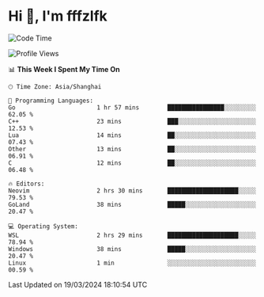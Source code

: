 # Hi 👋, I'm fffzlfk

<!--START_SECTION:waka-->
![Code Time](http://img.shields.io/badge/Code%20Time-678%20hrs-blue)

![Profile Views](http://img.shields.io/badge/Profile%20Views-0-blue)

📊 **This Week I Spent My Time On** 

```text
🕑︎ Time Zone: Asia/Shanghai

💬 Programming Languages: 
Go                       1 hr 57 mins        ████████████████░░░░░░░░░   62.05 % 
C++                      23 mins             ███░░░░░░░░░░░░░░░░░░░░░░   12.53 % 
Lua                      14 mins             ██░░░░░░░░░░░░░░░░░░░░░░░   07.43 % 
Other                    13 mins             ██░░░░░░░░░░░░░░░░░░░░░░░   06.91 % 
C                        12 mins             ██░░░░░░░░░░░░░░░░░░░░░░░   06.48 % 

🔥 Editors: 
Neovim                   2 hrs 30 mins       ████████████████████░░░░░   79.53 % 
GoLand                   38 mins             █████░░░░░░░░░░░░░░░░░░░░   20.47 % 

💻 Operating System: 
WSL                      2 hrs 29 mins       ████████████████████░░░░░   78.94 % 
Windows                  38 mins             █████░░░░░░░░░░░░░░░░░░░░   20.47 % 
Linux                    1 min               ░░░░░░░░░░░░░░░░░░░░░░░░░   00.59 % 
```


 Last Updated on 19/03/2024 18:10:54 UTC
<!--END_SECTION:waka-->
